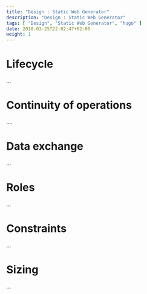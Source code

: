 ```yaml
---
title: "Design : Static Web Generator"
description: "Design : Static Web Generator"
tags: [ "Design", "Static Web Generator", "hugo" ]
date: 2018-03-25T22:02:47+02:00
weight: 1
---
```

# Lifecycle 

...

# Continuity of operations

....

# Data exchange

...

# Roles 

...

# Constraints

...

# Sizing

...
